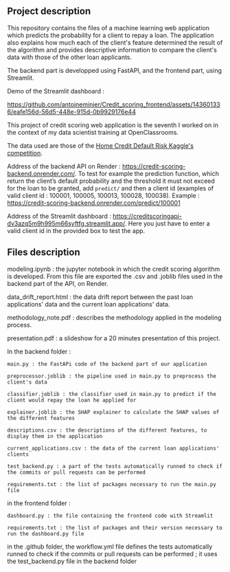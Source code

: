 ##  Project description

This repository contains the files of a machine learning web application which predicts the probability for a client to repay a loan. The application also explains how much each of the client's feature determined the result of the algorithm and provides descriptive information to compare the client's data with those of the other loan applicants. 

The backend part is developped using FastAPI, and the frontend part, using Streamlit.

Demo of the Streamlit dashboard :

https://github.com/antoineminier/Credit_scoring_frontend/assets/143601336/eafe156d-56d5-448e-915d-0b9929176e44

This project of credit scoring web application is the seventh I worked on in the context of my data scientist training at OpenClassrooms.

The data used are those of the [Home Credit Default Risk Kaggle's competition](https://www.kaggle.com/c/home-credit-default-risk/data).

Address of the backend API on Render : https://credit-scoring-backend.onrender.com/. 
To test for example the prediction function, which return the client’s default probability and the threshold it must not exceed for the loan to be granted, add `predict/` and then a client id (examples of valid client id : 100001, 100005, 100013, 100028, 100038).
Example : https://credit-scoring-backend.onrender.com/predict/100001

Address of the Streamlit dashboard : https://creditscoringapi-dv3azq5m9h995m66syftfg.streamlit.app/. 
Here you just have to enter a valid client id in the provided box to test the app.


## Files description

modeling.ipynb : the jupyter notebook in which the credit scoring algorithm is developed. From this file are exported the .csv and .joblib files used in the backend part of the API, on Render.

data_drift_report.html : the data drift report between the past loan applications' data and the current loan applications' data.

methodology_note.pdf : describes the methodology applied in the modeling process.

presentation.pdf : a slideshow for a 20 minutes presentation of this project.

In the backend folder :
    
    main.py : the FastAPi code of the backend part of our application
    
    preprocessor.joblib : the pipeline used in main.py to preprocess the client's data
    
    classifier.joblib : the classifier used in main.py to predict if the client would repay the loan he applied for
    
    explainer.joblib : the SHAP explainer to calculate the SHAP values of the different features
    
    descriptions.csv : the descriptions of the different features, to display them in the application
    
    current_applications.csv : the data of the current loan applications' clients
    
    test_backend.py : a part of the tests automatically runned to check if the commits or pull requests can be performed
    
    requirements.txt : the list of packages necessary to run the main.py file

in the frontend folder :
    
    dashboard.py : the file containing the frontend code with Streamlit
    
    requirements.txt : the list of packages and their version necessary to run the dashboard.py file

in the .github folder, the workflow.yml file defines the tests automatically runned to check if the commits or pull requests can be performed ; it uses the test_backend.py file in the backend folder
